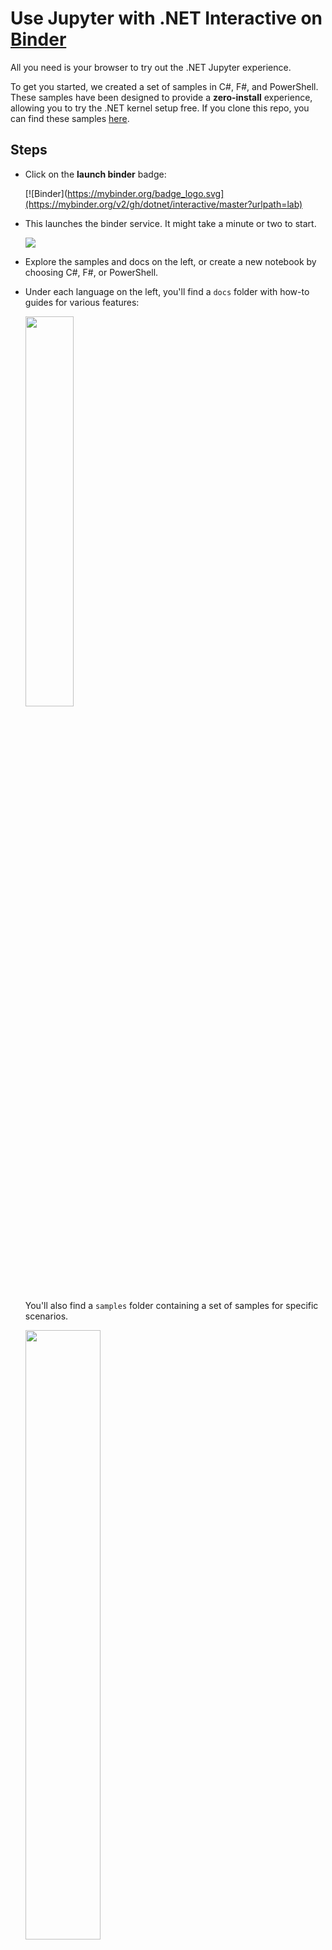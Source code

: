 # Use Jupyter with .NET Interactive on [Binder](https://mybinder.org/)

All you need is your browser to try out the .NET Jupyter experience.

To get you started, we created a set of samples in C#, F#, and PowerShell. These samples have been designed to provide a **zero-install** experience, allowing you to try the .NET kernel setup free. If you clone this repo, you can find these samples [here](../samples/readme.md).

## Steps

- Click on the **launch binder** badge: 

   [![Binder](https://mybinder.org/badge_logo.svg](https://mybinder.org/v2/gh/dotnet/interactive/master?urlpath=lab)


- This launches the binder service. It might take a minute or two to start.

    <img src ="https://user-images.githubusercontent.com/547415/81340591-f59c1e00-9064-11ea-956c-61d47eed28c3.gif">

- Explore the samples and docs on the left, or create a new notebook by choosing C#, F#, or PowerShell.

- Under each language on the left, you'll find a `docs` folder with how-to guides for various features: 
   
   <img src = "https://user-images.githubusercontent.com/2546640/67980555-120e5800-fbf5-11e9-9c00-0d021b1ed21c.png" width = "40%">

  You'll also find a `samples` folder containing a set of samples for specific scenarios. 
    
    <img src = "https://user-images.githubusercontent.com/2546640/67979951-be4f3f00-fbf3-11e9-90c2-16df089bafd9.png" width = "50%">

- Find a file that looks interesting. When it opens, you can start running the code in the cells. You can click ▶️ (or press `Shift-Enter`) to run the first cell. Each time you click ▶️ it will run the next cell. 
    
      
- Now, you can run and edit the cells, import and plot data. 

    <img src = "https://user-images.githubusercontent.com/2546640/67975878-55fc5f80-fbeb-11e9-9fb8-f4861c5b3dd3.png" width = "70%">
    
    <img src = "https://user-images.githubusercontent.com/2546640/66444747-6b2e0600-ea12-11e9-8934-d352ed07b532.png" width = "70%">
    
    <img src = "https://user-images.githubusercontent.com/2546640/66444785-89940180-ea12-11e9-8c98-4ce5c1dfc1a4.png" width = "70%">
    
    <img src = "https://user-images.githubusercontent.com/2546640/66444810-a92b2a00-ea12-11e9-855f-c933d3367778.png" width = "70%">

Now that you have had a tour of .NET notebooks with Binder, you can get started with building your own .NET notebooks locally on your machine. 

Follow the link below to get started.
 
[Create your notebook on your machine](NotebooksLocalExperience.md)
